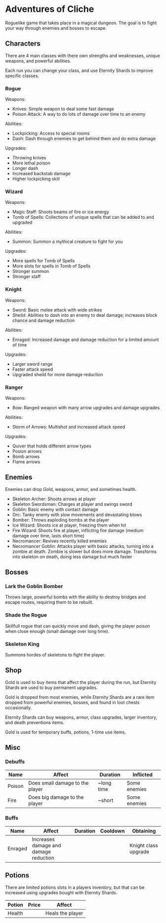 # Adventures of Cliche

Roguelike game that takes place in a magical dungeon. The goal is to fight your way through enemies and bosses to escape.

## Characters

There are 4 main classes with there own strengths and weaknesses, unique weapons, and powerful abilities.

Each run you can change your class, and use Eternity Shards to improve specific classes.

### Rogue

Weapons:

- Knives: Simple weapon to deal some fast damage
- Poison Attack: A way to do lots of damage over time to an enemy

Abilities:

- Lockpicking: Access to special rooms
- Dash: Dash through enemies to get behind them and do extra damage

Upgrades:

- Throwing knives
- More lethal poison
- Longer dash
- Increased backstab damage
- Higher lockpicking skill

### Wizard

Weapons:

- Magic Staff: Shoots beams of fire or ice energy
- Tomb of Spells: Collections of unique spells that can be added to and upgraded

Abilities:

- Summon: Summon a mythical creature to fight for you

Upgrades:

- More spells for Tomb of Spells
- More slots for spells in Tomb of Spells
- Stronger summon
- Stronger staff

### Knight

Weapons:

- Sword: Basic melee attack with wide strikes
- Sheild: Abilities to dash into an enemy to deal damage; increases block chance and damage reduction

Abilities:

- Enraged: Increased damage and damage reduction for a limited amount of time

Upgrades:

- Larger sword range
- Faster attack speed
- Upgraded sheild for more damage reduction

### Ranger

Weapons:

- Bow: Ranged weapon with many arrow upgrades and damage upgrades

Abilities:

- Storm of Arrows: Multishot and increased attack speed

Upgrades:

- Quiver that holds different arrow types
- Posion arrows
- Bomb arrows
- Flame arrows

## Enemies

Enemies can drop Gold, weapons, armor, and sometimes health.

- Skeleton Archer: Shoots arrows at player
- Skeleton Swordsman: Charges at player and swings sword
- Goblin: Basic enemy with contact damage
- Orc: Tanky enemy with slow movements and devastating blows
- Bomber: Throws exploding bombs at the player
- Ice Wizard: Shoots ice at player, freezing them when hit
- Fire Wizard: Shoots fire at player, inflicting fire damage (medium damage over time, lasts short time)
- Necromancer: Revives recently killed enemies
- Necromancer Goblin: Attacks player with basic attacks, turning into a zombie at death. Zombie is slower but does more damage. Transforms into skeleton on death, doing less damage but much faster

## Bosses

### Lark the Goblin Bomber

Throws large, powerful bombs with the ability to destroy bridges and escape routes, requiring them to be rebuilt.

### Shade the Rogue

Skillfull rogue that can quickly move and dash, giving the player poison when close enough (small damage over long time).

### Skeleton King

Summons hordes of skeletons to fight the player.

## Shop

Gold is used to buy items that affect the player during the run, but Eternity Shards are used to buy permanent upgrades.

Gold is dropped from most enemies, while Eternity Shards are a rare item dropped from powerful enemies, bosses, and found in loot chests occasionally.

Eternity Shards can buy weapons, armor, class upgrades, larger inventory, and death preventions items.

Gold is used for temporary buffs, potions, 1-time use items.

## Misc

### Debuffs

| Name | Affect | Duration | Inflicted |
|-|-|-|-|
| Poison | Does small damage to the player | ~long time | Some enemies |
| Fire | Does big damage to the player | ~short | Some enemies |

### Buffs

| Name | Affect | Duration | Cooldown | Obtaining |
|-|-|-|-|-|
| Enraged | Increases damage and damage reduction | | | Knight class upgrade |

## Potions

There are limited potions slots in a players inventory, but that can be increased using upgrades bought with Eternity Shards.

| Potion | Price | Affect |
|-|-|-|
| Health | | Heals the player |
